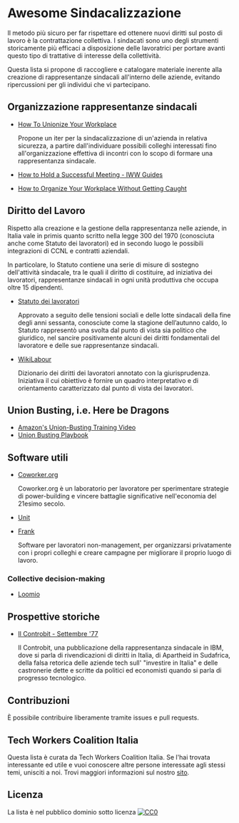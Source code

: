 # Awesome Sindacalizzazione

Il metodo più sicuro per far rispettare ed ottenere nuovi diritti sul posto di lavoro è la contrattazione collettiva. I sindacati sono uno degli strumenti storicamente più efficaci a disposizione delle lavoratrici per portare avanti questo tipo di trattative di interesse della collettività.

Questa lista si propone di raccogliere e catalogare materiale inerente alla creazione di rappresentanze sindacali all'interno delle aziende, evitando ripercussioni per gli individui che vi partecipano.

## Organizzazione rappresentanze sindacali

- [How To Unionize Your Workplace](https://www.youtube.com/watch?v=JvrldZlUwe0)

  Propone un iter per la sindacalizzazione di un'azienda in relativa sicurezza, a partire dall'individuare possibili colleghi interessati fino all'organizzazione effettiva di incontri con lo scopo di formare una rappresentanza sindacale.
- [How to Hold a Successful Meeting - IWW Guides](https://archive.iww.org/guides/branch/meeting/)

- [How to Organize Your Workplace Without Getting Caught](https://www.vice.com/en_us/article/y3md3v/how-to-organize-your-workplace-without-getting-caught)

## Diritto del Lavoro

Rispetto alla creazione e la gestione della rappresentanza nelle aziende, in Italia vale in primis quanto scritto nella legge 300 del 1970 (conosciuta anche come Statuto dei lavoratori) ed in secondo luogo le possibili integrazioni di CCNL e contratti aziendali. 

In particolare, lo Statuto contiene una serie di misure di sostegno dell'attività sindacale, tra le quali il diritto di costituire, ad iniziativa dei lavoratori, rappresentanze sindacali in ogni unità produttiva che occupa oltre 15 dipendenti.

- [Statuto dei lavoratori](https://www.gazzettaufficiale.it/eli/id/1970/05/27/070U0300/sg)

  Approvato a seguito delle tensioni sociali e delle lotte sindacali della fine degli anni sessanta, conosciute come la stagione dell’autunno caldo, lo Statuto rappresentò una svolta dal punto di vista sia politico che giuridico, nel sancire positivamente alcuni dei diritti fondamentali del lavoratore e delle sue rappresentanze sindacali.

- [WikiLabour](https://www.wikilabour.it/)

  Dizionario dei diritti dei lavoratori annotato con la giurisprudenza. Iniziativa il cui obiettivo è fornire un quadro interpretativo e di orientamento caratterizzato dal punto di vista dei lavoratori.


## Union Busting, i.e. Here be Dragons

- [Amazon's Union-Busting Training Video](https://youtu.be/uRpwVwFxyk4)
- [Union Busting Playbook](https://unionbustingplaybook.com/)

## Software utili

- [Coworker.org](https://home.coworker.org)

  Coworker.org è un laboratorio per lavoratore per sperimentare strategie di power-building e vincere battaglie significative nell'economia del 21esimo secolo.
- [Unit](https://unit.work/)
- [Frank](https://getfrank.com/)

  Software per lavoratori non-management, per organizzarsi privatamente con i propri colleghi e creare campagne per migliorare il proprio luogo di lavoro.

### Collective decision-making

- [Loomio](https://www.loomio.org/)

## Prospettive storiche

- [Il Controbit - Settembre '77](http://rsuibmsegrate.altervista.org/770900.htm)

  Il Controbit, una pubblicazione della rappresentanza sindacale in IBM, dove si parla di rivendicazioni di diritti in Italia, di Apartheid in Sudafrica, della falsa retorica delle aziende tech sull' "investire in Italia" e delle castronerie dette e scritte da politici ed economisti quando si parla di progresso tecnologico.

## Contribuzioni

È possibile contribuire liberamente tramite issues e pull requests.

## Tech Workers Coalition Italia

Questa lista è curata da Tech Workers Coalition Italia. Se l'hai trovata interessante ed utile e vuoi conoscere altre persone interessate agli stessi temi, unisciti a noi. Trovi maggiori informazioni sul nostro [sito](https://twc-italia.org).

## Licenza

La lista è nel pubblico dominio sotto licenza [![CC0](http://mirrors.creativecommons.org/presskit/buttons/88x31/svg/cc-zero.svg)](https://creativecommons.org/publicdomain/zero/1.0/)
